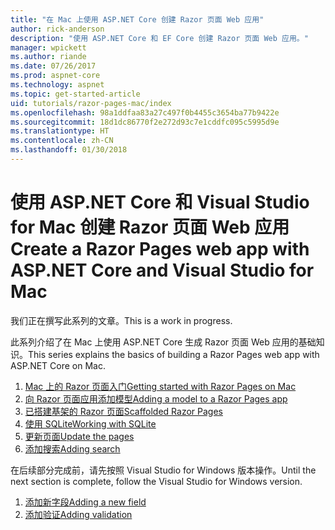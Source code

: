 ```yaml
---
title: "在 Mac 上使用 ASP.NET Core 创建 Razor 页面 Web 应用"
author: rick-anderson
description: "使用 ASP.NET Core 和 EF Core 创建 Razor 页面 Web 应用。"
manager: wpickett
ms.author: riande
ms.date: 07/26/2017
ms.prod: aspnet-core
ms.technology: aspnet
ms.topic: get-started-article
uid: tutorials/razor-pages-mac/index
ms.openlocfilehash: 98a1ddfaa83a27c497f0b4455c3654ba77b9422e
ms.sourcegitcommit: 18d1dc86770f2e272d93c7e1cddfc095c5995d9e
ms.translationtype: HT
ms.contentlocale: zh-CN
ms.lasthandoff: 01/30/2018
---
```

# <a name="create-a-razor-pages-web-app-with-aspnet-core-and-visual-studio-for-mac"></a><span data-ttu-id="c9974-103">使用 ASP.NET Core 和 Visual Studio for Mac 创建 Razor 页面 Web 应用</span><span class="sxs-lookup"><span data-stu-id="c9974-103">Create a Razor Pages web app with ASP.NET Core and Visual Studio for Mac</span></span>

<span data-ttu-id="c9974-104">我们正在撰写此系列的文章。</span><span class="sxs-lookup"><span data-stu-id="c9974-104">This is a work in progress.</span></span>

<span data-ttu-id="c9974-105">此系列介绍了在 Mac 上使用 ASP.NET Core 生成 Razor 页面 Web 应用的基础知识。</span><span class="sxs-lookup"><span data-stu-id="c9974-105">This series explains the basics of building a Razor Pages web app with ASP.NET Core on Mac.</span></span>

1. [<span data-ttu-id="c9974-106">Mac 上的 Razor 页面入门</span><span class="sxs-lookup"><span data-stu-id="c9974-106">Getting started with Razor Pages on Mac</span></span>](xref:tutorials/razor-pages-mac/razor-pages-start)
1. [<span data-ttu-id="c9974-107">向 Razor 页面应用添加模型</span><span class="sxs-lookup"><span data-stu-id="c9974-107">Adding a model to a Razor Pages app</span></span>](xref:tutorials/razor-pages-mac/model)
1. [<span data-ttu-id="c9974-108">已搭建基架的 Razor 页面</span><span class="sxs-lookup"><span data-stu-id="c9974-108">Scaffolded Razor Pages</span></span>](xref:tutorials/razor-pages-mac/page)
1. [<span data-ttu-id="c9974-109">使用 SQLite</span><span class="sxs-lookup"><span data-stu-id="c9974-109">Working with SQLite</span></span>](xref:tutorials/razor-pages-mac/sql)
1. [<span data-ttu-id="c9974-110">更新页面</span><span class="sxs-lookup"><span data-stu-id="c9974-110">Update the pages</span></span>](xref:tutorials/razor-pages-mac/da1)
1. [<span data-ttu-id="c9974-111">添加搜索</span><span class="sxs-lookup"><span data-stu-id="c9974-111">Adding search</span></span>](xref:tutorials/razor-pages-mac/search)


<span data-ttu-id="c9974-112">在后续部分完成前，请先按照 Visual Studio for Windows 版本操作。</span><span class="sxs-lookup"><span data-stu-id="c9974-112">Until the next section is complete, follow the Visual Studio for Windows version.</span></span>

1. [<span data-ttu-id="c9974-113">添加新字段</span><span class="sxs-lookup"><span data-stu-id="c9974-113">Adding a new field</span></span>](xref:tutorials/razor-pages/new-field)
1. [<span data-ttu-id="c9974-114">添加验证</span><span class="sxs-lookup"><span data-stu-id="c9974-114">Adding validation</span></span>](xref:tutorials/razor-pages/validation)
